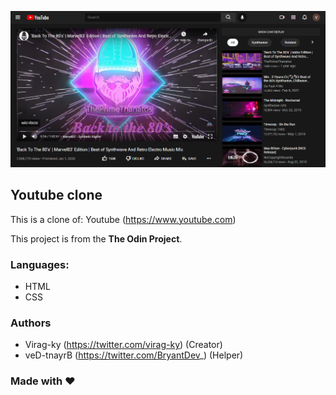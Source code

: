 ![Screenshot](/screenshot.png)

## Youtube clone

This is a clone of: Youtube (https://www.youtube.com)

This project is from the **The Odin Project**.

### Languages:

- HTML
- CSS

### Authors

- Virag-ky (https://twitter.com/virag-ky) (Creator)
- veD-tnayrB (https://twitter.com/BryantDev_) (Helper)

### Made with ❤